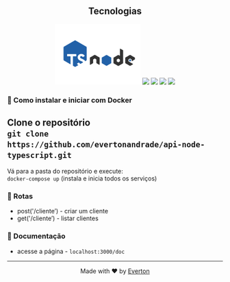 <div align="center">
  <h2> Tecnologias</h2>
  <img src="https://raw.githubusercontent.com/TypeStrong/ts-node/HEAD/logo.svg?sanitize=true" width=200px>
  <img src="https://avatars2.githubusercontent.com/u/20165699?s=400&v=4" width="100px" >
  <img src="https://upload.wikimedia.org/wikipedia/commons/thumb/2/29/Postgresql_elephant.svg/1200px-Postgresql_elephant.svg.png" width="100px">
  <img src="https://www.mundodocker.com.br/wp-content/uploads/2015/06/docker_facebook_share.png" width="120px">
  <img src="https://help.apiary.io/images/swagger-logo.png" width="100px" >
</div>

### :rocket: Como instalar e iniciar com **Docker**

Clone o repositório <br>
`git clone https://github.com/evertonandrade/api-node-typescript.git` <br>
---
Vá para a pasta do repositório e execute:  <br>
`docker-compose up` (instala e inicia todos os serviços)  <br>

### :station: Rotas

- post('/cliente’) - criar um cliente
- get('/cliente’) - listar clientes

### :green_book: Documentação

- acesse a página - `localhost:3000/doc`

---

<p align="center">
Made with ♥ by <a href="http://everton.github.io">Everton</a>
</p>
